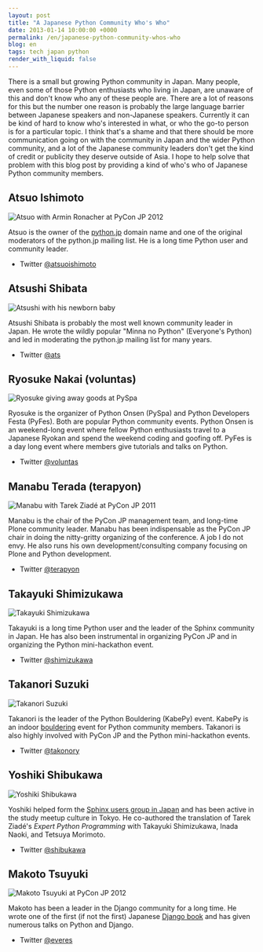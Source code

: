 ```yaml
---
layout: post
title: "A Japanese Python Community Who's Who"
date: 2013-01-14 10:00:00 +0000
permalink: /en/japanese-python-community-whos-who
blog: en
tags: tech japan python
render_with_liquid: false
---
```


There is a small but growing Python community in Japan. Many people, even some of those Python enthusiasts who living in Japan, are unaware of this and don't know who any of these people are. There are a lot of reasons for this but the number one reason is probably the large language barrier between Japanese speakers and non-Japanese speakers. Currently it can be kind of hard to know who's interested in what, or who the go-to person is for a particular topic. I think that's a shame and that there should be more communication going on with the community in Japan and the wider Python community, and a lot of the Japanese community leaders don't get the kind of credit or publicity they deserve outside of Asia. I hope to help solve that problem with this blog post by providing a kind of who's who of Japanese Python community members.

## Atsuo Ishimoto

![Atsuo with Armin Ronacher at PyCon JP 2012](/assets/images/691/ishimoto_big.jpg)

Atsuo is the owner of the [python.jp](http://python.jp/) domain name and one of the original moderators of the python.jp mailing list. He is a long time Python user and community leader.

- Twitter [@atsuoishimoto](https://twitter.com/atsuoishimoto)

## Atsushi Shibata

![Atsushi with his newborn baby](/assets/images/691/shibata_big.jpg)

Atsushi Shibata is probably the most well known community leader in Japan. He wrote the wildly popular "Minna no Python" (Everyone's Python) and led in moderating the python.jp mailing list for many years.

- Twitter [@ats](http://twitter.com/ats)

## Ryosuke Nakai (voluntas)

![Ryosuke giving away goods at PySpa](/assets/images/691/voluntas_big.jpg)

Ryosuke is the organizer of Python Onsen (PySpa) and Python Developers Festa (PyFes). Both are popular Python community events. Python Onsen is an weekend-long event where fellow Python enthusiasts travel to a Japanese Ryokan and spend the weekend coding and goofing off. PyFes is a day long event where members give tutorials and talks on Python.

- Twitter [@voluntas](http://twitter.com/voluntas)

## Manabu Terada (terapyon)

![Manabu with Tarek Ziadé at PyCon JP 2011](/assets/images/691/pycon-japan_big.jpeg)

Manabu is the chair of the PyCon JP management team, and long-time Plone community leader. Manabu has been indispensable as the PyCon JP chair in doing the nitty-gritty organizing of the conference. A job I do not envy. He also runs his own development/consulting company focusing on Plone and Python development.

- Twitter [@terapyon](http://twitter.com/terapyon)

## Takayuki Shimizukawa

![Takayuki Shimizukawa](/assets/images/691/shimizukawa_big.jpg)

Takayuki is a long time Python user and the leader of the Sphinx community in Japan. He has also been instrumental in organizing PyCon JP and in organizing the Python mini-hackathon event.

- Twitter [@shimizukawa](http://twitter.com/shimizukawa)

## Takanori Suzuki

![Takanori Suzuki](/assets/images/691/takanory_big.jpg)

Takanori is the leader of the Python Bouldering (KabePy) event. KabePy is an indoor [bouldering](http://en.wikipedia.org/wiki/Bouldering) event for Python community members. Takanori is also highly involved with PyCon JP and the Python mini-hackathon events.

- Twitter [@takonory](http://twitter.com/takanory)

## Yoshiki Shibukawa

![Yoshiki Shibukawa](/assets/images/691/shibukawa_big.jpg)

Yoshiki helped form the [Sphinx users group in Japan](http://sphinx-users.jp/) and has been active in the study meetup culture in Tokyo. He co-authored the translation of Tarek Ziadé's _Expert Python Programming_ with Takayuki Shimizukawa, Inada Naoki, and Tetsuya Morimoto.

- Twitter [@shibukawa](http://twitter.com/shibukawa)

## Makoto Tsuyuki

![Makoto Tsuyuki at PyCon JP 2012](/assets/images/691/tsuyuki_big.jpg)

Makoto has been a leader in the Django community for a long time. He wrote one of the first (if not the first) Japanese [Django book](http://www.amazon.co.jp/Django%C3%97Python-LL%E3%83%95%E3%83%AC%E3%83%BC%E3%83%A0%E3%83%AF%E3%83%BC%E3%82%AFBOOKS-%E9%9C%B2%E6%9C%A8-%E8%AA%A0/dp/477413760X) and has given numerous talks on Python and Django.

- Twitter [@everes](http://twitter.com/everes)
